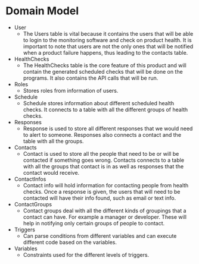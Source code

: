 # Domain Model

-   User
    -    The Users table is vital because it contains the users that will be able to login to the monitoring software and check on product health. It is important to note that users are not the only ones that will be notified when a product failure happens, thus leading to the contacts table.
-   HealthChecks
    -    The HealthChecks table is the core feature of this product and will contain the generated scheduled checks that will be done on the programs. It also contains the API calls that will be run.
-   Roles
    -    Stores roles from information of users.
-   Schedule
    -    Schedule stores information about different scheduled health checks. It connects to a table with all the different groups of health checks.
-   Responses
    -    Response is used to store all different responses that we would need to alert to someone. Responses also connects a contact and the table with all the groups.
-   Contacts
    -    Contact is used to store all the people that need to be or will be contacted if something goes wrong. Contacts connects to a table with all the groups that contact is in as well as responses that the contact would receive.
-   ContactInfos
    -    Contact info will hold information for contacting people from health checks. Once a response is given, the users that will need to be contacted will have their info found, such as email or text info. 
-   ContactGroups
    -    Contact groups deal with all the different kinds of groupings that a contact can have. For example a manager or developer. These will help in notifying only certain groups of people to contact. 
-   Triggers
    -    Can parse conditions from different variables and can execute different code based on the variables. 
-   Variables
    -    Constraints used for the different levels of triggers. 
